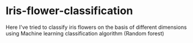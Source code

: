 # Iris-flower-classification
Here I've tried to classify iris flowers on the basis of different dimensions using Machine learning classification algorithm (Random forest)
